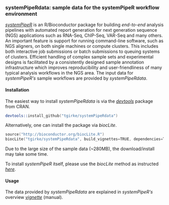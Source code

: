 ### systemPipeRdata: sample data for the systemPipeR workflow environment

[_systemPipeR_](http://www.bioconductor.org/packages/devel/bioc/html/systemPipeR.html)
is an R/Bioconductor package for building *end-to-end* analysis pipelines with
automated report generation for next generation sequence (NGS) applications
such as RNA-Seq, ChIP-Seq, VAR-Seq and many others. An important feature is
support for running command-line software, such as NGS aligners, on both single
machines or compute clusters. This includes both interactive job submissions or
batch submissions to queuing systems of clusters.  Efficient handling of
complex sample sets and experimental designs is facilitated by a consistently
designed sample annotation infrastructure which improves reproducibility and
user-friendliness of many typical analysis workflows in the NGS area. The
input data for _systemPipeR's_ sample workflows are provided by _systemPipeRdata_.

#### Installation 
The easiest way to install _systemPipeRdata_ is via the [_devtools_](http://cran.r-project.org/web/packages/devtools/index.html) 
package from CRAN.
```s
devtools::install_github("tgirke/systemPipeRdata")
```

Alternatively, one can install the package via _biocLite_.
```s
source("http://bioconductor.org/biocLite.R")
biocLite("tgirke/systemPipeRdata", build_vignettes=TRUE, dependencies=TRUE)
```

Due to the large size of the sample data (~280MB), the download/install may take some time.

To install _systemPipeR_ itself, please use the _biocLite_ method as instructed 
[_here_](http://www.bioconductor.org/packages/devel/bioc/html/systemPipeR.html).

#### Usage
The data provided by _systemPipeRdata_ are explained in _systemPipeR's_ overview
[_vignette_](http://www.bioconductor.org/packages/devel/bioc/html/systemPipeR.html) (manual).
